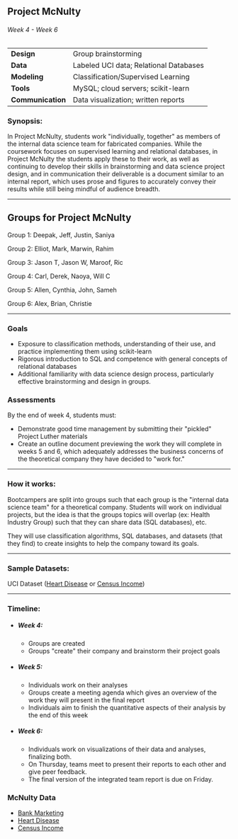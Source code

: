 ## Project McNulty
###### Week 4 - Week 6


|  |  |
|-------|-------|
| **Design** | Group brainstorming |
| **Data** | Labeled UCI data; Relational Databases |
| **Modeling** | Classification/Supervised Learning |
| **Tools** | MySQL; cloud servers; scikit-learn |
| **Communication** | Data visualization; written reports |


### Synopsis:

In Project McNulty, students work "individually, together" as members of the internal data science team for fabricated companies. While the coursework focuses on supervised learning and relational databases, in Project McNulty the students apply these to their work, as well as continuing to develop their skills in brainstorming and data science project design, and in communication their deliverable is a document similar to an internal report, which uses prose and figures to accurately convey their results while still being mindful of audience breadth.


---

## Groups for Project McNulty

Group 1: Deepak, Jeff, Justin, Saniya

Group 2: Elliot, Mark, Marwin, Rahim

Group 3: Jason T, Jason W, Maroof, Ric

Group 4: Carl, Derek, Naoya, Will C

Group 5: Allen, Cynthia, John, Sameh

Group 6: Alex, Brian, Christie

---


### Goals
* Exposure to classification methods, understanding of their use, and practice implementing them using scikit-learn
* Rigorous introduction to SQL and competence with general concepts of relational databases
* Additional familiarity with data science design process, particularly effective brainstorming and design in groups.

### Assessments
By the end of week 4, students must:

* Demonstrate good time management by submitting their "pickled" Project Luther materials
* Create an outline document previewing the work they will complete in weeks 5 and 6, which adequately addresses the business concerns of the theoretical company they have decided to "work for."


---


### How it works:

Bootcampers are split into groups such that each group is the "internal data science team" for a theoretical company. Students will work on individual projects, but the idea is that the groups topics will overlap (ex: Health Industry Group)  such that they can share data (SQL databases), etc.

They will use classification algorithms, SQL databases, and datasets (that they find) to create insights to help the company toward its goals.


---


### Sample Datasets:

UCI Dataset ([Heart Disease](https://archive.ics.uci.edu/ml/datasets/Heart+Disease) or [Census Income](https://archive.ics.uci.edu/ml/datasets/Census+Income))


---
### Timeline:

* ##### Week 4:
  * Groups are created
  * Groups "create" their company and brainstorm their project goals


* ##### Week 5:
  * Individuals work on their analyses
  * Groups create a meeting agenda which gives an overview of the work they will present in the final report
  * Individuals aim to finish the quantitative aspects of their analysis by the end of this week

* ##### Week 6:
  * Individuals work on visualizations of their data and analyses, finalizing both.
  * On Thursday, teams meet to present their reports to each other and give peer feedback.
  * The final version of the integrated team report is due on Friday.


### McNulty Data

 * [Bank Marketing](https://archive.ics.uci.edu/ml/datasets/Bank+Marketing)
 * [Heart Disease](https://archive.ics.uci.edu/ml/datasets/Heart+Disease)
 * [Census Income](https://archive.ics.uci.edu/ml/datasets/Census+Income)
